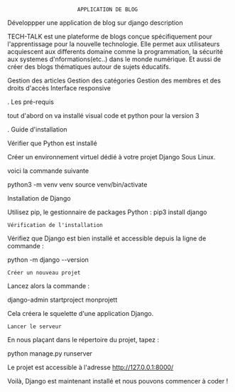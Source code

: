                           APPLICATION DE BLOG


Développper une application de blog sur django description

TECH-TALK  est une plateforme de blogs conçue spécifiquement pour l'apprentissage pour la nouvelle technologie.
 Elle permet aux utilisateurs acquiescent aux differents domaine comme la programmation, la sécurité aux systemes d'nformations(etc..)
 dans le monde numérique.
 Et aussi de créer des blogs thématiques autour de sujets éducatifs.
 
 Gestion des articles 
 Gestion des  catégories 
 Gestion des membres et des droits d'accès
Interface responsive


. Les pré-requis

tout d'abord on va installé visual code et python pour la version 3

. Guide d'installation

Vérifier que Python est installé

Créer un environnement virtuel dédié à votre projet Django Sous Linux.

voici la commande suivante

python3 -m venv venv
source venv/bin/activate


 Installation de Django

Utilisez pip, le gestionnaire de packages Python :
pip3 install django

    Vérification de l'installation

Vérifiez que Django est bien installé et accessible depuis la ligne de commande :

python -m django --version

    Créer un nouveau projet

Lancez alors la commande :

django-admin startproject monprojett

Cela créera le squelette d'une application Django.

    Lancer le serveur

En nous plaçant dans le répertoire du projet, tapez :

python manage.py runserver

Le projet est accessible à l'adresse http://127.0.0.1:8000/

Voilà, Django est maintenant installé et nous pouvons commencer à coder !


             



    
